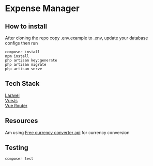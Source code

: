 # Expense Manager


## How to install
After cloning the repo  copy .env.example to .env, update your database configs then run

`composer install`  
`npm install`  
`php artisan key:generate`  
`php artisan migrate`  
`php artisan serve`

## Tech Stack
[Laravel](https://laravel.com)  
[VueJs](https://vuejs.org)  
[Vue Router](https://router.vuejs.org)

## Resources
Am using [Free currency converter api](https://free.currencyconverterapi.com/) for currency conversion


## Testing
`composer test`
